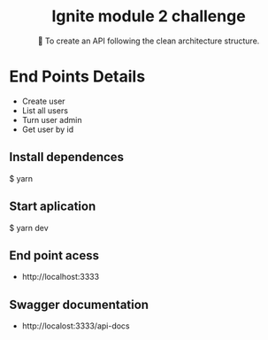 <h1 align="center">Ignite module 2 challenge</h1>
 
 <p align="center">🚀 To create an API following the clean architecture structure.</p>

 # End Points Details
 -  Create user
 -  List all users
 -  Turn user admin
 -  Get user by id 

 ## Install dependences
 $ yarn 
 ## Start aplication
 $ yarn dev
 ## End point acess
 - http://localhost:3333
 ## Swagger documentation
 - http://localost:3333/api-docs


